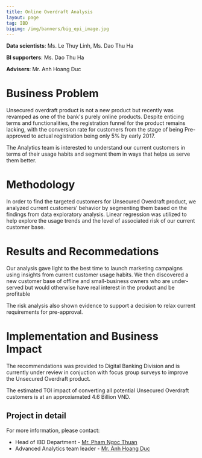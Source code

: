 ```yaml
---
title: Online Overdraft Analysis
layout: page
tag: IBD
bigimg: /img/banners/big_epi_image.jpg
---
```

**Data scientists**: Ms. Le Thuy Linh, Ms. Dao Thu Ha

**BI supporters**: Ms. Dao Thu Ha

**Advisers**: Mr. Anh Hoang Duc

# Business Problem 

Unsecured overdraft product is not a new product but recently was revamped as one of the bank's purely online products. 
Despite enticing terms and functionalities, the registration funnel for the product remains lacking, with the conversion rate for customers 
from the stage of being Pre-approved to actual registration being only 5% by early 2017.

The Analytics team is interested to understand our current customers in terms of their usage habits 
and segment them in ways that helps us serve them better.

# Methodology 

In order to find the targeted customers for Unsecured Overdraft product, 
we analyzed current customers’ behavior by segmenting them based on the findings from data exploratory analysis.
Linear regression was utilized to help explore the usage trends and the level of associated risk of our current customer base.

# Results and Recommedations

Our analysis gave light to the best time to launch marketing campaigns using insights from current customer usage habits. 
We then discovered a new customer base of offline and small-business owners who are under-served but would otherwise 
have real interest in the product and be profitable

The risk analysis also shown evidence to support a decision to relax current requirements for pre-approval.

# Implementation and Business Impact

The recommendations was provided to Digital Banking Division and is currently under review in conjuction with 
focus group surveys to improve the Unsecured Overdraft product.

The estimated TOI impact of converting all potential Unsecured Overdraft customers is at an approxiamated 4.6 Billion VND.

## Project in detail

For more information, please contact:

- Head of IBD Department - [Mr. Pham Ngoc Thuan](thuanpn1@vpbank.com.vn)
- Advanced Analytics team leader - [Mr. Anh Hoang Duc](anhhd3@vpbank.com.vn)